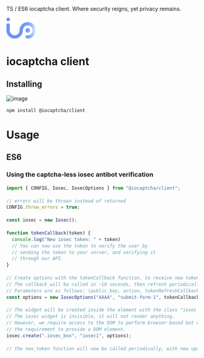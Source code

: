 TS / ES6 iocaptcha client.
Where security reigns, yet privacy remains.

![image](https://github.com/iocaptcha/assets/blob/main/logo_blue.png?raw=true)
# iocaptcha client


## Installing
![image](https://img.shields.io/npm/v/@iocaptcha/client.svg)

```bash
npm install @iocaptcha/client
```

# Usage

## ES6
### Using the captcha-less iosec antibot verification
```js
import { CONFIG, Iosec, IosecOptions } from "@iocaptcha/client";

// errors will be thrown instead of returned
CONFIG.throw_errors = true;

const iosec = new Iosec();

function tokenCallback(token) {
  console.log("New iosec token: " + token)
  // You can now use the token to verify the user by
  // sending the token to your server, and verifying it
  // through our API.
}

// Create options with the tokenCallback function, to receive new tokens.
// The callback will be called in ~10 seconds, then refresh periodically every ~30 seconds.
// Parameters are as follows: (public_key, action, tokenRefreshCallback, errorCallback)
const options = new IosecOptions("AAAA", "submit-form-1", tokenCallback);

// The widget will be created inside the element with the class "iosec_box".
// The iosec widget is invisible, it will not render anything.
// However, we require access to the DOM to perform browser-based bot detection, therefore
// the requirement to provide a DOM element.
iosec.create(".iosec_box", "iosec1", options);

// the new_token function will now be called periodically, with new updated iosec tokens.
```
